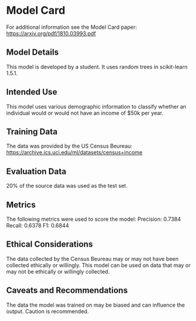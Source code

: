 # Model Card

For additional information see the Model Card paper: https://arxiv.org/pdf/1810.03993.pdf

## Model Details

This model is developed by a student. It uses random trees in scikit-learn 1.5.1.

## Intended Use

This model uses various demographic information to classify whether an individual would or would not have an income of $50k per year.

## Training Data
The data was provided by the US Census Beureau:
https://archive.ics.uci.edu/ml/datasets/census+income

## Evaluation Data

20% of the source data was used as the test set.

## Metrics

The following metrics were used to score the model:
Precision: 0.7384
Recall: 0.6378
F1: 0.6844

## Ethical Considerations
The data collected by the Census Beureau may or may not have been collected ethically or willingly. This model can be used on data that may or may not be ethically or willingly collected.

## Caveats and Recommendations
The data the model was trained on may be biased and can influence the output. Caution is recommended.